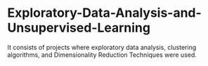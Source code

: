 # Exploratory-Data-Analysis-and-Unsupervised-Learning
It consists of projects where exploratory data analysis, clustering algorithms, and Dimensionality Reduction Techniques were used. 
